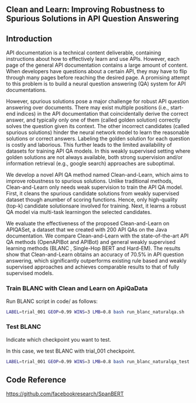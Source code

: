## Clean and Learn: Improving Robustness to Spurious Solutions in API Question Answering

## Introduction

API documentation is a technical content deliverable, containing instructions about how to effectively learn and use APIs. However, each page of the general API documentation contains a large amount of content. When developers have questions about a certain API, they may have to flip through many pages before reaching the desired page. A promising attempt to this problem is to build a neural question answering (QA) system for API documentations.

However, spurious solutions pose a major challenge for robust API question answering over documents. There may exist multiple positions (i.e., start-end indices) in the API documentation that coincidentally derive the correct answer, and typically only one of them (called golden solution) correctly solves the question given its context. The other incorrect candidates (called spurious solutions) hinder the neural network model to learn the reasonable solutions or correct answers. Labeling the golden solution for each question is costly and laborious. This further leads to the limited availability of datasets for training API QA models. In this weakly supervised setting where golden solutions are not always available, both strong supervision and/or information retrieval (e.g., google search) approaches are suboptimal.

We  develop  a  novel  API  QA  method  named Clean-and-Learn, which aims to improve robustness to spurious solutions. Unlike traditional methods, Clean-and-Learn only needs weak supervision to train the API QA model. First, it cleans the spurious candidate solutions from weakly supervised dataset though anumber of scoring functions. Hence, only high-quality (top-k) candidate solutionsare involved for training. Next, it learns a robust QA model via multi-task learningon the selected candidates.


We evaluate the effectiveness of the proposed Clean-and-Learn on APIQASet, a dataset that we created with 200 API QAs on the Java documentation. We compare Clean-and-Learn with the state-of-the-art API QA methods (OpenAPIBot and APIBot) and general weakly supervised learning methods (BLANC , Single-Hop BERT  and Hard-EM). The results show that Clean-and-Learn obtains an accuracy of 70.5% in API question answering, which significantly outperforms existing  rule  based  and  weakly  supervised  approaches  and  achieves  comparable results to that of fully supervised models.



### Train BLANC with Clean and Learn on ApiQaData

Run BLANC script in code/ as follows:

```bash
LABEL=trial_001 GEOP=0.99 WINS=3 LMB=0.8 bash run_blanc_naturalqa.sh
```

### Test BLANC

Indicate which checkpoint you want to test.

In this case, we test BLANC with trial_001 checkpoint.

```bash
LABEL=trial_001 GEOP=0.99 WINS=3 LMB=0.8 bash run_blanc_naturalqa_test.sh
```

## Code Reference

https://github.com/facebookresearch/SpanBERT

